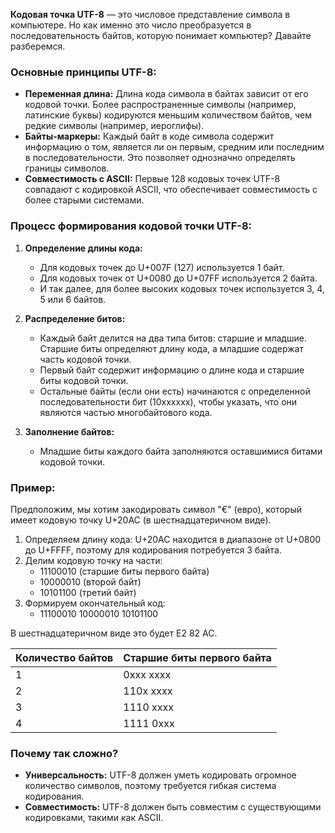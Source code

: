 **Кодовая точка UTF-8** — это числовое представление символа в компьютере. Но как именно это число преобразуется в последовательность байтов, которую понимает компьютер? Давайте разберемся.

### Основные принципы UTF-8:

- **Переменная длина:** Длина кода символа в байтах зависит от его кодовой точки. Более распространенные символы (например, латинские буквы) кодируются меньшим количеством байтов, чем редкие символы (например, иероглифы).
- **Байты-маркеры:** Каждый байт в коде символа содержит информацию о том, является ли он первым, средним или последним в последовательности. Это позволяет однозначно определять границы символов.
- **Совместимость с ASCII:** Первые 128 кодовых точек UTF-8 совпадают с кодировкой ASCII, что обеспечивает совместимость с более старыми системами.

### Процесс формирования кодовой точки UTF-8:

1. **Определение длины кода:**
    
    - Для кодовых точек до U+007F (127) используется 1 байт.
    - Для кодовых точек от U+0080 до U+07FF используется 2 байта.
    - И так далее, для более высоких кодовых точек используется 3, 4, 5 или 6 байтов.
2. **Распределение битов:**
    
    - Каждый байт делится на два типа битов: старшие и младшие. Старшие биты определяют длину кода, а младшие содержат часть кодовой точки.
    - Первый байт содержит информацию о длине кода и старшие биты кодовой точки.
    - Остальные байты (если они есть) начинаются с определенной последовательности бит (10xxxxxx), чтобы указать, что они являются частью многобайтового кода.
3. **Заполнение байтов:**
    
    - Младшие биты каждого байта заполняются оставшимися битами кодовой точки.

### Пример:

Предположим, мы хотим закодировать символ "€" (евро), который имеет кодовую точку U+20AC (в шестнадцатеричном виде).

1. Определяем длину кода: U+20AC находится в диапазоне от U+0800 до U+FFFF, поэтому для кодирования потребуется 3 байта.
2. Делим кодовую точку на части:
    - 11100010 (старшие биты первого байта)
    - 10000010 (второй байт)
    - 10101100 (третий байт)
3. Формируем окончательный код:
    - 11100010 10000010 10101100

В шестнадцатеричном виде это будет E2 82 AC.

|Количество байтов |Старшие биты первого байта |
|---|---|
|1 |0xxx xxxx |
|2 |110x xxxx |
|3 |1110 xxxx |
|4 |1111 0xxx |

### Почему так сложно?

- **Универсальность:** UTF-8 должен уметь кодировать огромное количество символов, поэтому требуется гибкая система кодирования.
- **Совместимость:** UTF-8 должен быть совместим с существующими кодировками, такими как ASCII.